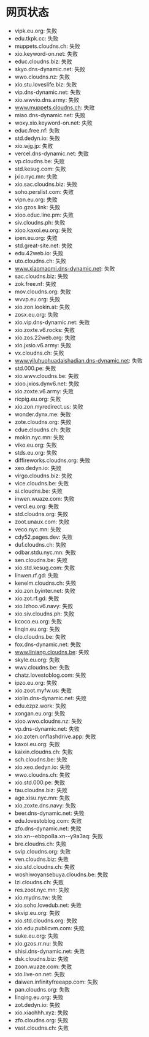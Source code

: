 # 网页状态
- vipk.eu.org: 失败
- edu.tkpk.cc: 失败
- muppets.cloudns.ch: 失败
- xio.keyword-on.net: 失败
- educ.cloudns.biz: 失败
- skyo.dns-dynamic.net: 失败
- wwo.cloudns.nz: 失败
- xio.stu.loveslife.biz: 失败
- vip.dns-dynamic.net: 失败
- xio.wwvio.dns.army: 失败
- www.muppets.cloudns.ch: 失败
- miao.dns-dynamic.net: 失败
- woxy.xio.keyword-on.net: 失败
- educ.free.nf: 失败
- std.dedyn.io: 失败
- xio.wjg.jp: 失败
- vercel.dns-dynamic.net: 失败
- vp.cloudns.be: 失败
- std.kesug.com: 失败
- jxio.nyc.mn: 失败
- xio.sac.cloudns.biz: 失败
- soho.perslist.com: 失败
- vipn.eu.org: 失败
- xio.gzos.link: 失败
- xioo.educ.line.pm: 失败
- siv.cloudns.ph: 失败
- xioo.kaxoi.eu.org: 失败
- ipen.eu.org: 失败
- std.great-site.net: 失败
- edu.42web.io: 失败
- uto.cloudns.ch: 失败
- www.xiaomaomi.dns-dynamic.net: 失败
- sac.cloudns.biz: 失败
- zok.free.nf: 失败
- mov.cloudns.org: 失败
- wvvp.eu.org: 失败
- xio.zon.lookin.at: 失败
- zosx.eu.org: 失败
- xio.vip.dns-dynamic.net: 失败
- xio.zoxte.v6.rocks: 失败
- xio.zos.22web.org: 失败
- xio.jxsio.v6.army: 失败
- vx.cloudns.ch: 失败
- www.yiluhuohuadaishadian.dns-dynamic.net: 失败
- std.000.pe: 失败
- xio.wwv.cloudns.be: 失败
- xioo.jxios.dynv6.net: 失败
- xio.zoxte.v6.army: 失败
- ricpig.eu.org: 失败
- xio.zon.myredirect.us: 失败
- wonder.dynx.me: 失败
- zote.cloudns.org: 失败
- cdue.cloudns.ch: 失败
- mokin.nyc.mn: 失败
- viko.eu.org: 失败
- stds.eu.org: 失败
- diffireworks.cloudns.org: 失败
- xeo.dedyn.io: 失败
- virgo.cloudns.biz: 失败
- vice.cloudns.be: 失败
- si.cloudns.be: 失败
- inwen.wuaze.com: 失败
- vercl.eu.org: 失败
- std.cloudns.org: 失败
- zoot.unaux.com: 失败
- veco.nyc.mn: 失败
- cdy52.pages.dev: 失败
- duf.cloudns.ch: 失败
- odbar.stdu.nyc.mn: 失败
- sen.cloudns.be: 失败
- xio.std.kesug.com: 失败
- linwen.rf.gd: 失败
- kenelm.cloudns.ch: 失败
- xio.zon.byinter.net: 失败
- xio.zot.rf.gd: 失败
- xio.lzhoo.v6.navy: 失败
- xio.siv.cloudns.ph: 失败
- kcoco.eu.org: 失败
- linqin.eu.org: 失败
- clo.cloudns.be: 失败
- fox.dns-dynamic.net: 失败
- www.liniang.cloudns.be: 失败
- skyle.eu.org: 失败
- wwv.cloudns.be: 失败
- chatz.lovestoblog.com: 失败
- ipzo.eu.org: 失败
- xio.zoot.myfw.us: 失败
- xiolin.dns-dynamic.net: 失败
- edu.ezpz.work: 失败
- xongan.eu.org: 失败
- xioo.wwo.cloudns.nz: 失败
- vp.dns-dynamic.net: 失败
- xio.zoten.onflashdrive.app: 失败
- kaxoi.eu.org: 失败
- kaixin.cloudns.ch: 失败
- sch.cloudns.be: 失败
- xio.xeo.dedyn.io: 失败
- wwo.cloudns.ch: 失败
- xio.std.000.pe: 失败
- tau.cloudns.biz: 失败
- age.xisu.nyc.mn: 失败
- xio.zoxte.dns.navy: 失败
- beer.dns-dynamic.net: 失败
- edu.lovestoblog.com: 失败
- zfo.dns-dynamic.net: 失败
- xio.xn--ebbpo8a.xn--y9a3aq: 失败
- bre.cloudns.ch: 失败
- svip.cloudns.org: 失败
- ven.cloudns.biz: 失败
- xio.std.cloudns.ch: 失败
- woshiwoyansebuya.cloudns.be: 失败
- lzi.cloudns.ch: 失败
- res.zoot.nyc.mn: 失败
- xio.mydns.tw: 失败
- xio.soho.lovedub.net: 失败
- skvip.eu.org: 失败
- xio.std.cloudns.org: 失败
- xio.edu.publicvm.com: 失败
- suke.eu.org: 失败
- xio.gzos.rr.nu: 失败
- shisi.dns-dynamic.net: 失败
- dsk.cloudns.biz: 失败
- zoon.wuaze.com: 失败
- xio.live-on.net: 失败
- daiwen.infinityfreeapp.com: 失败
- pan.cloudns.org: 失败
- linqing.eu.org: 失败
- zot.dedyn.io: 失败
- xio.xiaohhh.xyz: 失败
- zfo.cloudns.org: 失败
- vast.cloudns.ch: 失败
